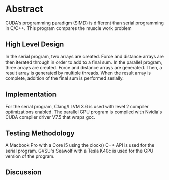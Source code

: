 # Abstract
CUDA's programming paradigm (SIMD) is different than serial programming in C/C++.  This program compares the muscle work problem

## High Level Design
In the serial program, two arrays are created.  Force and distance arrays are then iterated through in order to add to a final sum.
In the parallel program, three arrays are created.  Force and distance arrays are generated.  Then, a result array is generated by multiple threads.
When the result array is complete, addition of the final sum is performed serially.

## Implementation
For the serial program, Clang/LLVM 3.6 is used with level 2 compiler optimizations enabled. The parallel GPU program is compiled with Nvidia's CUDA compiler driver V7.5 that wraps gcc.

## Testing Methodology
A Macbook Pro with a Core i5 using the clock() C++ API is used for the serial program.  GVSU's Seawolf with a Tesla K40c is used for the GPU version of the program.


## Discussion
